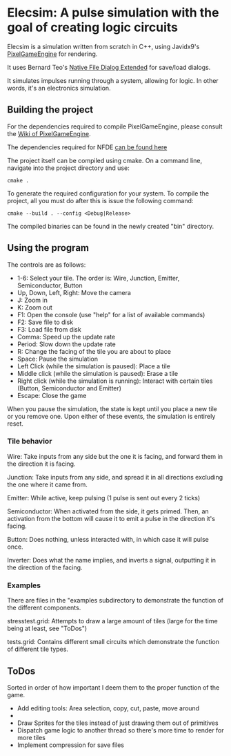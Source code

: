 # Elecsim: A pulse simulation with the goal of creating logic circuits

Elecsim is a simulation written from scratch in C++, using Javidx9's [PixelGameEngine](https://github.com/OneLoneCoder/olcPixelGameEngine) for rendering. 

It uses Bernard Teo's [Native File Dialog Extended](https://github.com/btzy/nativefiledialog-extended) for save/load dialogs. 

It simulates impulses running through a system, allowing for logic. In other words, it's an electronics simulation.

## Building the project

For the dependencies required to compile PixelGameEngine, please consult the [Wiki of PixelGameEngine](https://github.com/OneLoneCoder/olcPixelGameEngine/wiki). 

The dependencies required for NFDE [can be found here](https://github.com/btzy/nativefiledialog-extended?tab=readme-ov-file#linux)

The project itself can be compiled using cmake. On a command line, navigate into the project directory and use: 

```cmake . ```

To generate the required configuration for your system. To compile the project, all you must do after this is issue the following command: 

```cmake --build . --config <Debug|Release>```

The compiled binaries can be found in the newly created "bin" directory. 

## Using the program

The controls are as follows: 
  - 1-6: Select your tile. The order is: Wire, Junction, Emitter, Semiconductor, Button
  - Up, Down, Left, Right: Move the camera
  - J: Zoom in
  - K: Zoom out
  - F1: Open the console (use "help" for a list of available commands)
  - F2: Save file to disk
  - F3: Load file from disk
  - Comma: Speed up the update rate
  - Period: Slow down the update rate
  - R: Change the facing of the tile you are about to place
  - Space: Pause the simulation
  - Left Click (while the simulation is paused): Place a tile
  - Middle click (while the simulation is paused): Erase a tile
  - Right click (while the simulation is running): Interact with certain tiles (Button, Semiconductor and Emitter)
  - Escape: Close the game

When you pause the simulation, the state is kept until you place a new tile or you remove one. Upon either of these events, the simulation is entirely reset.

### Tile behavior

Wire: Take inputs from any side but the one it is facing, and forward them in the direction it is facing.

Junction: Take inputs from any side, and spread it in all directions excluding the one where it came from.

Emitter: While active, keep pulsing (1 pulse is sent out every 2 ticks)

Semiconductor: When activated from the side, it gets primed. Then, an activation from the bottom will cause it to emit a pulse in the direction it's facing.

Button: Does nothing, unless interacted with, in which case it will pulse once.

Inverter: Does what the name implies, and inverts a signal, outputting it in the direction of the facing.

### Examples
There are files in the "examples subdirectory to demonstrate the function of the different components. 

stresstest.grid: Attempts to draw a large amount of tiles (large for the time being at least, see "ToDos") 

tests.grid: Contains different small circuits which demonstrate the function of different tile types.

## ToDos
Sorted in order of how important I deem them to the proper function of the game.
  - Add editing tools: Area selection, copy, cut, paste, move around
  - 
  - Draw Sprites for the tiles instead of just drawing them out of primitives
  - Dispatch game logic to another thread so there's more time to render for more tiles
  - Implement compression for save files